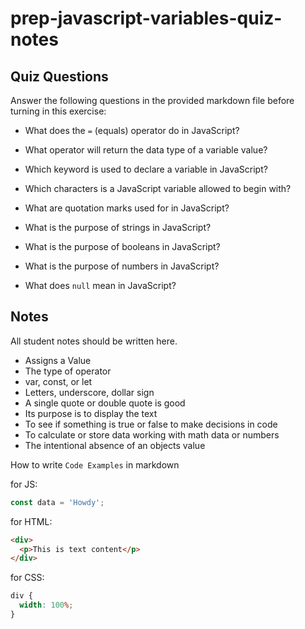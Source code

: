 # prep-javascript-variables-quiz-notes

## Quiz Questions

Answer the following questions in the provided markdown file before turning in this exercise:

- What does the `=` (equals) operator do in JavaScript?

- What operator will return the data type of a variable value?

- Which keyword is used to declare a variable in JavaScript?

- Which characters is a JavaScript variable allowed to begin with?

- What are quotation marks used for in JavaScript?

- What is the purpose of strings in JavaScript?

- What is the purpose of booleans in JavaScript?

- What is the purpose of numbers in JavaScript?

- What does `null` mean in JavaScript?

## Notes

All student notes should be written here.

- Assigns a Value
- The type of operator
- var, const, or let
- Letters, underscore, dollar sign
- A single quote or double quote is good
- Its purpose is to display the text
- To see if something is true or false to make decisions in code
- To calculate or store data working with math data or numbers
- The intentional absence of an objects value

How to write `Code Examples` in markdown

for JS:

```javascript
const data = 'Howdy';
```

for HTML:

```html
<div>
  <p>This is text content</p>
</div>
```

for CSS:

```css
div {
  width: 100%;
}
```
